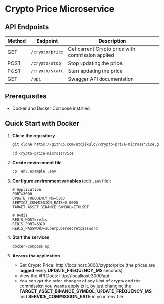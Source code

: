# Crypto Price Microservice

## API Endpoints

| Method | Endpoint | Description |
|--------|----------|-------------|
| GET | `/crypto/price` | Get current Crypto price with commission applied |
| POST | `/crypto/stop` | Stop updating the price. |
| POST | `/crypto/start` | Start updating the price. |
| GET | `/api` | Swagger API documentation |

## Prerequisites

- Docker and Docker Compose installed

## Quick Start with Docker

1. **Clone the repository**
   ```bash
   git clone https://github.com/utojikulov/crypto-price-microservice.git

   cd crypto-price-microservice
   ```

2. **Create environment file**
   ```bash
   cp .env.example .env
   ```

3. **Configure environment variables** (edit `.env` file):
   ```env
   # Application
   PORT=3000
   UPDATE_FREQUENCY_MS=5000
   SERVICE_COMMISSION_RATE=0.0005
   TARGET_ASSET_BINANCE_SYMBOL=ETHUSDT

   # Redis
   REDIS_HOST=redis
   REDIS_PORT=6379
   REDIS_PASSWORD=superpupersecretpassword
   ```

4. **Start the services**
   ```bash
   docker-compose up
   ```

5. **Access the application**
   - Get Crypto Price: http://localhost:3000/crypto/price (the prices are **logged** every **UPDATE_FREQUENCY_MS** seconds)
   - View the API Docs: http://localhost:3000/api
   - You can get the price changes of any kind of crypto and the commission you wanna apply to it, by just changing the **TARGET_ASSET_BINANCE_SYMBOL**, **UPDATE_FREQUENCY_MS** and **SERVICE_COMMISSION_RATE** in your .env file.

